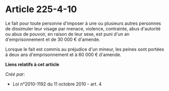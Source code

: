 # Article 225-4-10

Le fait pour toute personne d'imposer à une ou plusieurs autres personnes de dissimuler leur visage par menace, violence,
contrainte, abus d'autorité ou abus de pouvoir, en raison de leur sexe, est puni d'un an d'emprisonnement et de 30 000 €
d'amende. 

Lorsque le fait est commis au préjudice d'un mineur, les peines sont portées à deux ans d'emprisonnement et à 60 000 €
d'amende.

**Liens relatifs à cet article**

_Créé par_:

  - Loi n°2010-1192 du 11 octobre 2010 - art. 4
